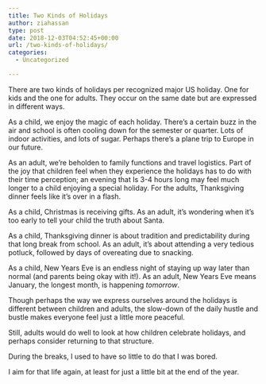 ```yaml
---
title: Two Kinds of Holidays
author: ziahassan
type: post
date: 2018-12-03T04:52:45+00:00
url: /two-kinds-of-holidays/
categories:
  - Uncategorized

---
```

There are two kinds of holidays per recognized major US holiday. One for kids and the one for adults. They occur on the same date but are expressed in different ways.

As a child, we enjoy the magic of each holiday. There’s a certain buzz in the air and school is often cooling down for the semester or quarter. Lots of indoor activities, and lots of sugar. Perhaps there’s a plane trip to Europe in our future.

As an adult, we’re beholden to family functions and travel logistics. Part of the joy that children feel when they experience the holidays has to do with their time perception; an evening that Is 3-4 hours long may feel much longer to a child enjoying a special holiday. For the adults, Thanksgiving dinner feels like it’s over in a flash.

As a child, Christmas is receiving gifts. As an adult, it’s wondering when it’s too early to tell your child the truth about Santa.

As a child, Thanksgiving dinner is about tradition and predictability during that long break from school. As an adult, it’s about attending a very tedious potluck, followed by days of overeating due to snacking.

As a child, New Years Eve is an endless night of staying up way later than normal (and parents being okay with it!). As an adult, New Years Eve means January, the longest month, is happening _tomorrow_.

Though perhaps the way we express ourselves around the holidays is different between children and adults, the slow-down of the daily hustle and bustle makes everyone feel just a little more peaceful.

Still, adults would do well to look at how children celebrate holidays, and perhaps consider returning to that structure.

During the breaks, I used to have so little to do that I was bored.

I aim for that life again, at least for just a little bit at the end of the year.